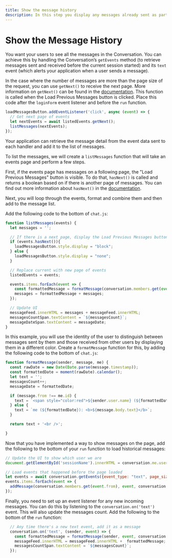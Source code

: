 ```yaml
---
title: Show the message history
description: In this step you display any messages already sent as part of this Conversation
---
```


# Show the Message History

You want your users to see all the messages in the Conversation. You can achieve this by handling the Conversation’s `getEvents` method (to retrieve messages sent and received before the current session started) and its `text` event (which alerts your application when a user sends a message).

In the case where the number of messages are more than the page size of the request, you can use `getNext()` to receive the next page. More information on `getNext()` can be found in the [documentation](https://developer.nexmo.com/sdk/stitch/javascript/EventsPage.html#getNext). This function is called when the Load Previous Messages button is clicked. Place this code after the `loginForm` event listener and before the `run` function.

```javascript
loadMessagesButton.addEventListener('click', async (event) => {
  // Get next page of events
  let nextEvents = await listedEvents.getNext();
  listMessages(nextEvents);
});
``` 

Your application can retrieve the message detail from the event data sent to each handler and add it to the list of messages.

To list the messages, we will create a `listMessages` function that will take an events page and perform a few steps.

First, if the events page has messages on a following page, the "Load Previous Messages" button is visible. To do that, `hasNext()` is called and returns a boolean based on if there is another page of messages. You can find out more information about `hasNext()` in the [documentation](https://developer.nexmo.com/sdk/stitch/javascript/EventsPage.html#hasNext). 

Next, you will loop through the events, format and combine them and then add to the message list.

Add the following code to the bottom of `chat.js`:

```javascript
function listMessages(events) {
  let messages = '';

  // If there is a next page, display the Load Previous Messages button
  if (events.hasNext()){
    loadMessagesButton.style.display = "block";
  } else {
    loadMessagesButton.style.display = "none";
  }

  // Replace current with new page of events
  listedEvents = events;

  events.items.forEach(event => {
    const formattedMessage = formatMessage(conversation.members.get(event.from), event, conversation.me);
    messages = formattedMessage + messages;
  });

  // Update UI
  messageFeed.innerHTML = messages + messageFeed.innerHTML;
  messagesCountSpan.textContent = `${messagesCount}`;
  messageDateSpan.textContent = messageDate;
}
```

In this example, you will use the identity of the user to distinguish between messages sent by them and those received from other users by displaying them in a different color. Create a `formatMessage` function for this, by adding the following code to the bottom of `chat.js`:

```javascript
function formatMessage(sender, message, me) {
  const rawDate = new Date(Date.parse(message.timestamp));
  const formattedDate = moment(rawDate).calendar();
  let text = '';
  messagesCount++;
  messageDate = formattedDate;

  if (message.from !== me.id) {
    text = `<span style="color:red">${sender.user.name} (${formattedDate}): <b>${message.body.text}</b></span>`;
  } else {
    text = `me (${formattedDate}): <b>${message.body.text}</b>`;
  }

  return text + '<br />';

}
```

Now that you have implemented a way to show messages on the page, add the following to the bottom of your `run` function to load historical messages:

```javascript
// Update the UI to show which user we are
document.getElementById('sessionName').innerHTML = conversation.me.user.name + "'s messages"

// Load events that happened before the page loaded
let events = await conversation.getEvents({event_type: "text", page_size: 100});
events.items.forEach(event => {
  addMessage(conversation.members.get(event.from), event, conversation.me);
});
```

Finally, you need to set up an event listener for any new incoming messages. You can do this by listening to the `conversation.on('text')` event. This will also update the messages count. Add the following to the bottom of the `run` function:

```javascript
  // Any time there's a new text event, add it as a message
  conversation.on('text', (sender, event) => {
    const formattedMessage = formatMessage(sender, event, conversation.me);
    messageFeed.innerHTML = messageFeed.innerHTML +  formattedMessage;
    messagesCountSpan.textContent = `${messagesCount}`;
  });
```
